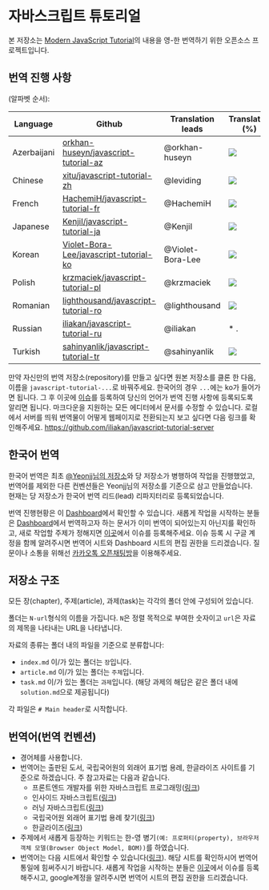 # 자바스크립트 튜토리얼

본 저장소는 [Modern JavaScript Tutorial](https://javascript.info)의 내용을 영-한 번역하기 위한 오픈소스 프로젝트입니다.

## 번역 진행 사항

(알파벳 순서):

| Language | Github | Translation leads | Translated (%) | &nbsp;&nbsp;&nbsp;&nbsp;&nbsp;&nbsp;Last&nbsp;Commit&nbsp;&nbsp;&nbsp;&nbsp;&nbsp;&nbsp; | Published |
|----------|--------|-------------------|----------------|-------------|-----------|
| Azerbaijani | [orkhan-huseyn/javascript-tutorial-az](https://github.com/orkhan-huseyn/javascript-tutorial-az) | @orkhan-huseyn | ![](http://translate-hook.javascript.info/stats/az.svg) | ![](https://img.shields.io/github/last-commit/orkhan-huseyn/javascript-tutorial-az.svg?maxAge=1800) |  |
| Chinese | [xitu/javascript-tutorial-zh](https://github.com/xitu/javascript-tutorial-zh) | @leviding | ![](http://translate-hook.javascript.info/stats/zh.svg) | ![](https://img.shields.io/github/last-commit/xitu/javascript-tutorial-zh.svg?maxAge=1800) | [zh.javascript.info](https://zh.javascript.info) |
| French | [HachemiH/javascript-tutorial-fr](https://github.com/HachemiH/javascript-tutorial-fr) | @HachemiH | ![](http://translate-hook.javascript.info/stats/fr.svg) | ![](https://img.shields.io/github/last-commit/HachemiH/javascript-tutorial-fr.svg?maxAge=3600) | |
| Japanese | [KenjiI/javascript-tutorial-ja](https://github.com/KenjiI/javascript-tutorial-ja) | @KenjiI | ![](http://translate-hook.javascript.info/stats/ja.svg) | ![](https://img.shields.io/github/last-commit/KenjiI/javascript-tutorial-ja.svg?maxAge=3600) | [ja.javascript.info](https://ja.javascript.info) |
| Korean | [Violet-Bora-Lee/javascript-tutorial-ko](https://github.com/Violet-Bora-Lee/javascript-tutorial-ko) | @Violet-Bora-Lee | ![](http://translate-hook.javascript.info/stats/ko.svg) | ![](https://img.shields.io/github/last-commit/Violet-Bora-Lee/javascript-tutorial-ko.svg?maxAge=3600) |  |
| Polish | [krzmaciek/javascript-tutorial-pl](https://github.com/krzmaciek/javascript-tutorial-pl) | @krzmaciek | ![](http://translate-hook.javascript.info/stats/pl.svg) | ![](https://img.shields.io/github/last-commit/krzmaciek/javascript-tutorial-pl.svg?maxAge=3600) |  |
| Romanian | [lighthousand/javascript-tutorial-ro](https://github.com/lighthousand/javascript-tutorial-ro) | @lighthousand | ![](http://translate-hook.javascript.info/stats/ro.svg) | ![](https://img.shields.io/github/last-commit/lighthousand/javascript-tutorial-ro.svg?maxAge=3600) |  |
| Russian | [iliakan/javascript-tutorial-ru](https://github.com/iliakan/javascript-tutorial-ru) | @iliakan | * . | ![](https://img.shields.io/github/last-commit/iliakan/javascript-tutorial-ru.svg?maxAge=3600) | [learn.javascript.ru](https://learn.javascript.ru) |
| Turkish | [sahinyanlik/javascript-tutorial-tr](https://github.com/sahinyanlik/javascript-tutorial-tr) | @sahinyanlik | ![](http://translate-hook.javascript.info/stats/tr.svg) | ![](https://img.shields.io/github/last-commit/sahinyanlik/javascript-tutorial-tr.svg?maxAge=3600) | |


만약 자신만의 번역 저장소(repository)를 만들고 싶다면 원본 저장소를 클론 한 다음, 이름을 `javascript-tutorial-...`로 바꿔주세요. 한국어의 경우 `...`에는 ko가 들어가면 됩니다. 그 후 이곳에 [이슈](https://github.com/iliakan/javascript-tutorial-en/issues)를 등록하여 당신의 언어가 번역 진행 사항에 등록되도록 알리면 됩니다.
마크다운을 지원하는 모든 에디터에서 문서를 수정할 수 있습니다. 로컬에서 서버를 띄워 번역물이 어떻게 웹페이지로 전환되는지 보고 싶다면 다음 링크를 확인해주세요. <https://github.com/iliakan/javascript-tutorial-server>

## 한국어 번역
한국어 번역은 최초 [@Yeonjj님의 저장소](https://github.com/Yeonjj/javascript-tutorial-ko)와 당 저장소가 병행하여 작업을 진행했었고, 번역어를 제외한 다른 컨벤션들은 Yeonjj님의 저장소를 기준으로 삼고 만들었습니다. 현재는 당 저장소가 한국어 번역 리드(lead) 리파지터리로 등록되었습니다.

번역 진행현황은 이 [Dashboard](https://docs.google.com/spreadsheets/d/1fYaEI8vz26N3R2VaxrlNnk9fMQ8zIy4RpvjRp4jZd0Q/edit?usp=sharing)에서 확인할 수 있습니다. 새롭게 작업을 시작하는 분들은 [Dashboard](https://docs.google.com/spreadsheets/d/1fYaEI8vz26N3R2VaxrlNnk9fMQ8zIy4RpvjRp4jZd0Q/edit?usp=sharing)에서 번역하고자 하는 문서가 이미 번역이 되어있는지 아닌지를 확인하고, 새로 작업할 주제가 정해지면 [이곳](https://github.com/Violet-Bora-Lee/javascript-tutorial-ko/issues)에서 이슈를 등록해주세요. 이슈 등록 시 구글 계정을 함께 알려주시면 번역어 시트와 Dashboard 시트의 편집 권한을 드리겠습니다. 질문이나 소통을 위해선 [카카오톡 오픈채팅방](https://open.kakao.com/o/gSBnoLab)을 이용해주세요.

## 저장소 구조

모든 장(chapter), 주제(article), 과제(task)는 각각의 폴더 안에 구성되어 있습니다.

폴더는 `N-url`형식의 이름을 가집니다. `N`은 정렬 목적으로 부여한 숫자이고 `url`은 자료의 제목을 나타내는 URL을 나타냅니다.

자료의 종류는 폴더 내의 파일을 기준으로 분류합니다:

  - `index.md` 이/가 있는 폴더는 `장`입니다.
  - `article.md` 이/가 있는 폴더는 `주제`입니다.
  - `task.md` 이/가 있는 폴더는 `과제`입니다. (해당 과제의 해답은 같은 폴더 내에 `solution.md`으로 제공됩니다)

각 파일은 `# Main header`로 시작합니다.

## 번역어(번역 컨벤션)
* 경어체를 사용합니다.
* 번역어는 출판된 도서, 국립국어원의 외래어 표기법 용례, 한글라이즈 사이트를 기준으로 하겠습니다. 주 참고자료는 다음과 같습니다.
  * 프론트엔드 개발자를 위한 자바스크립트 프로그래밍([링크](https://www.kyobobook.co.kr/product/detailViewKor.laf?ejkGb=KOR&mallGb=KOR&barcode=9788966260768&orderClick=LIK&Kc=))
  * 인사이드 자바스크립트([링크](https://www.kyobobook.co.kr/product/detailViewKor.laf?mallGb=KOR&ejkGb=KOR&barcode=9788968480652))
  * 러닝 자바스크립트([링크](https://www.kyobobook.co.kr/product/detailViewKor.laf?mallGb=KOR&ejkGb=KOR&barcode=9788968483387))
  * 국립국어원 외래어 표기법 용례 찾기([링크](http://www.korean.go.kr/front/foreignSpell/foreignSpellList.do?mn_id=96))
  * 한글라이즈([링크](https://hangulize.org/))
* 주제에서 새롭게 등장하는 키워드는 한-영 병기`(예: 프로퍼티(property), 브라우저 객체 모델(Browser Object Model, BOM))`를 하였습니다.
* 번역어는 다음 시트에서 확인할 수 있습니다([링크](https://docs.google.com/spreadsheets/d/1fYaEI8vz26N3R2VaxrlNnk9fMQ8zIy4RpvjRp4jZd0Q/edit#gid=1401860741)). 해당 시트를 확인하시어 번역어 통일에 힘써주시기 바랍니다. 새롭게 작업을 시작하는 분들은 [이곳](https://github.com/Violet-Bora-Lee/javascript-tutorial-ko/issues)에서 이슈를 등록해주시고, google계정을 알려주시면 번역어 시트의 편집 권한을 드리겠습니다. 
